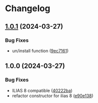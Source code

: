 # Changelog

## [1.0.1](https://github.com/iFadi/CustomUserCronCheckAccounts/compare/v1.0.0...v1.0.1) (2024-03-27)


### Bug Fixes

* un/install function ([9ec7161](https://github.com/iFadi/CustomUserCronCheckAccounts/commit/9ec7161b1aa7d97dec4f43a541cda5679a3590e7))

## 1.0.0 (2024-03-27)


### Bug Fixes

* ILIAS 8 compatible ([40222ba](https://github.com/iFadi/CustomUserCronCheckAccounts/commit/40222ba5dafa0264fe1d0f0d61bce87576d5c476))
* refactor constructor for ilias 8 ([e90e138](https://github.com/iFadi/CustomUserCronCheckAccounts/commit/e90e138ba4585d09068be3b69c4b539730176e8e))
